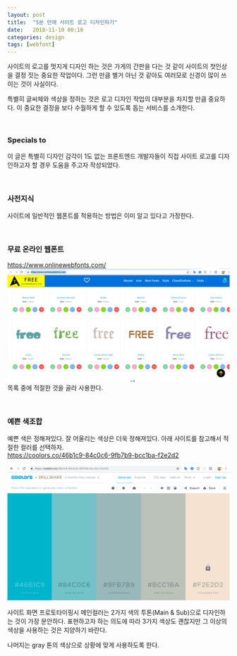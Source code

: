 ```yaml
---
layout: post
title:  "5분 만에 사이트 로고 디자인하기"
date:   2018-11-10 00:10
categories: design
tags: [webfont]
---
```

사이트의 로고를 멋지게 디자인 하는 것은 가게의 간판을 다는 것 같이 사이트의 첫인상을 결정 짓는 중요한 작업이다. 그런 만큼 별거 아닌 것 같아도 여러모로 신경이 많이 쓰이는 것이 사실이다.

특별히 글씨체와 색상을 정하는 것은 로고 디자인 작업의 대부분을 차지할 만큼 중요하다. 이 중요한 결정을 보다 수월하게 할 수 있도록 돕는 서비스를 소개한다.

<br>

### Specials to
이 글은 특별히 디자인 감각이 1도 없는 프론트엔드 개발자들이 직접 사이트 로고를 디자인하고자 할 경우 도움을 주고자 작성되었다.

<br>

### 사전지식
사이트에 일반적인 웹폰트를 적용하는 방법은 이미 알고 있다고 가정한다.

<br>

### 무료 온라인 웹폰트
https://www.onlinewebfonts.com/
![](/images/onlinewebfont.png)
목록 중에 적절한 것을 골라 사용한다.

<br>

### 예쁜 색조합
예쁜 색은 정해져있다. 잘 어울리는 색상은 더욱 정해져있다. 아래 사이트를 참고해서 적절한 컬러를 선택하자.  
https://coolors.co/46b1c9-84c0c6-9fb7b9-bcc1ba-f2e2d2

![](/images/coolors.png)

사이트 화면 프로토타이핑시 메인컬러는 2가지 색의 투톤(Main & Sub)으로 디자인하는 것이 가장 문안하다. 표현하고자 하는 의도에 따라 3가지 색상도 괜찮지만 그 이상의 색상을 사용하는 것은 지양하기 바란다.

나머지는 gray 톤의 색상으로 상황에 맞게 사용하도록 한다.




